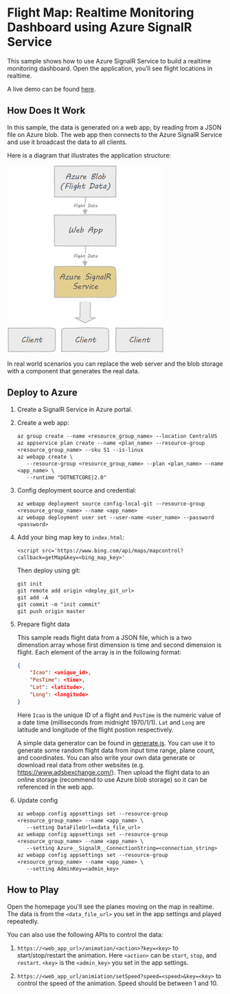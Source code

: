 # Flight Map: Realtime Monitoring Dashboard using Azure SignalR Service

This sample shows how to use Azure SignalR Service to build a realtime monitoring dashboard. Open the application, you'll see flight locations in realtime.

A live demo can be found [here](http://flightmap-demo1.azurewebsites.net/).

## How Does It Work

In this sample, the data is generated on a web app, by reading from a JSON file on Azure blob. The web app then connects to the Azure SignalR Service and use it broadcast the data to all clients.

Here is a diagram that illustrates the application structure:

![flightmap](../../docs/images/flightmap.png)

In real world scenarios you can replace the web server and the blob storage with a component that generates the real data.

## Deploy to Azure

1.  Create a SignalR Service in Azure portal.

2.  Create a web app:
    ```
    az group create --name <resource_group_name> --location CentralUS
    az appservice plan create --name <plan_name> --resource-group <resource_group_name> --sku S1 --is-linux
    az webapp create \
       --resource-group <resource_group_name> --plan <plan_name> --name <app_name> \
       --runtime "DOTNETCORE|2.0"
    ```

3.  Config deployment source and credential:
    ```
    az webapp deployment source config-local-git --resource-group <resource_group_name> --name <app_name>
    az webapp deployment user set --user-name <user_name> --password <password>
    ```

4.  Add your bing map key to `index.html`:

    ```
    <script src='https://www.bing.com/api/maps/mapcontrol?callback=getMap&key=<bing_map_key>'
    ```

    Then deploy using git:
    ```
    git init
    git remote add origin <deploy_git_url>
    git add -A
    git commit -m "init commit"
    git push origin master
    ```

5.  Prepare flight data

    This sample reads flight data from a JSON file, which is a two dimenstion array whose first dimension is time and second dimension is flight. Each element of the array is in the following format:

    ```json
    {
        "Icao": <unique_id>,
        "PosTime": <time>,
        "Lat": <latitude>,
        "Long": <longitude>
    }
    ```

    Here `Icao` is the unique ID of a flight and `PosTime` is the numeric value of a date time (milliseconds from midnight 1970/1/1).
    `Lat` and `Long` are latitude and longitude of the flight postion respectively.

    A simple data generator can be found in [generate.js](data/generate.js). You can use it to generate some random flight data from input time range, plane count, and coordinates. You can also write your own data generate or download real data from other websites (e.g. https://www.adsbexchange.com/). Then upload the flight data to an online storage (recommend to use Azure blob storage) so it can be referenced in the web app.

6.  Update config
    ```
    az webapp config appsettings set --resource-group <resource_group_name> --name <app_name> \
       --setting DataFileUrl=<data_file_url>
    az webapp config appsettings set --resource-group <resource_group_name> --name <app_name> \
       --setting Azure__SignalR__ConnectionString=<connection_string>
    az webapp config appsettings set --resource-group <resource_group_name> --name <app_name> \
       --setting AdminKey=<admin_key>
    ```

## How to Play

Open the homepage you'll see the planes moving on the map in realtime. The data is from the `<data_file_url>` you set in the app settings and played repeatedly.

You can also use the following APIs to control the data:

1. `https://<web_app_url>/animation/<action>?key=<key>` to start/stop/restart the animation. Here `<action>` can be `start`, `stop`, and `restart`. `<key>` is the `<admin_key>` you set in the app settings.

2. `https://<web_app_url/animiation/setSpeed?speed=<speed>&key=<key>` to control the speed of the animation. Speed should be between 1 and 10.
